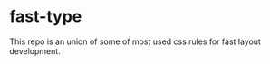 fast-type
=========

This repo is an union of some of most used css rules for fast layout development.
